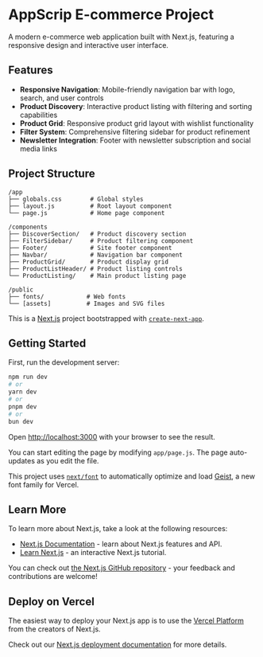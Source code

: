 # AppScrip E-commerce Project

A modern e-commerce web application built with Next.js, featuring a responsive design and interactive user interface.

## Features

- **Responsive Navigation**: Mobile-friendly navigation bar with logo, search, and user controls
- **Product Discovery**: Interactive product listing with filtering and sorting capabilities
- **Product Grid**: Responsive product grid layout with wishlist functionality
- **Filter System**: Comprehensive filtering sidebar for product refinement
- **Newsletter Integration**: Footer with newsletter subscription and social media links

## Project Structure

```plaintext
/app
├── globals.css        # Global styles
├── layout.js          # Root layout component
└── page.js            # Home page component

/components
├── DiscoverSection/   # Product discovery section
├── FilterSidebar/     # Product filtering component
├── Footer/            # Site footer component
├── Navbar/            # Navigation bar component
├── ProductGrid/       # Product display grid
├── ProductListHeader/ # Product listing controls
└── ProductListing/    # Main product listing page

/public
├── fonts/            # Web fonts
└── [assets]          # Images and SVG files
```

This is a [Next.js](https://nextjs.org) project bootstrapped with [`create-next-app`](https://nextjs.org/docs/app/api-reference/cli/create-next-app).

## Getting Started

First, run the development server:

```bash
npm run dev
# or
yarn dev
# or
pnpm dev
# or
bun dev
```

Open [http://localhost:3000](http://localhost:3000) with your browser to see the result.

You can start editing the page by modifying `app/page.js`. The page auto-updates as you edit the file.

This project uses [`next/font`](https://nextjs.org/docs/app/building-your-application/optimizing/fonts) to automatically optimize and load [Geist](https://vercel.com/font), a new font family for Vercel.

## Learn More

To learn more about Next.js, take a look at the following resources:

- [Next.js Documentation](https://nextjs.org/docs) - learn about Next.js features and API.
- [Learn Next.js](https://nextjs.org/learn) - an interactive Next.js tutorial.

You can check out [the Next.js GitHub repository](https://github.com/vercel/next.js) - your feedback and contributions are welcome!

## Deploy on Vercel

The easiest way to deploy your Next.js app is to use the [Vercel Platform](https://vercel.com/new?utm_medium=default-template&filter=next.js&utm_source=create-next-app&utm_campaign=create-next-app-readme) from the creators of Next.js.

Check out our [Next.js deployment documentation](https://nextjs.org/docs/app/building-your-application/deploying) for more details.
